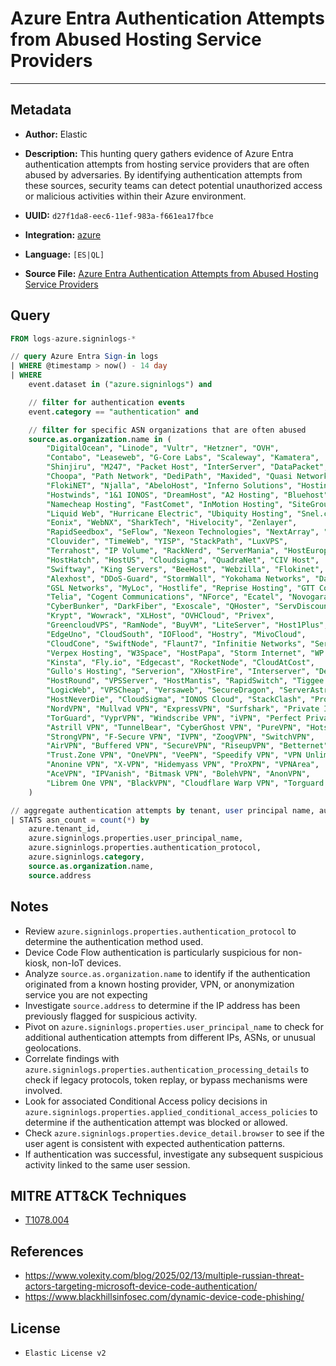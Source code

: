 # Azure Entra Authentication Attempts from Abused Hosting Service Providers

---

## Metadata

- **Author:** Elastic
- **Description:** This hunting query gathers evidence of Azure Entra authentication attempts from hosting service providers that are often abused by adversaries. By identifying authentication attempts from these sources, security teams can detect potential unauthorized access or malicious activities within their Azure environment.

- **UUID:** `d27f1da8-eec6-11ef-983a-f661ea17fbce`
- **Integration:** [azure](https://docs.elastic.co/integrations/azure)
- **Language:** `[ES|QL]`
- **Source File:** [Azure Entra Authentication Attempts from Abused Hosting Service Providers](../queries/entra_authentication_attempts_from_abused_hosting_service_providers.toml)

## Query

```sql
FROM logs-azure.signinlogs-*

// query Azure Entra Sign-in logs
| WHERE @timestamp > now() - 14 day
| WHERE
    event.dataset in ("azure.signinlogs") and

    // filter for authentication events
    event.category == "authentication" and

    // filter for specific ASN organizations that are often abused
    source.as.organization.name in (
        "DigitalOcean", "Linode", "Vultr", "Hetzner", "OVH",
        "Contabo", "Leaseweb", "G-Core Labs", "Scaleway", "Kamatera",
        "Shinjiru", "M247", "Packet Host", "InterServer", "DataPacket",
        "Choopa", "Path Network", "DediPath", "Maxided", "Quasi Networks",
        "FlokiNET", "Njalla", "AbeloHost", "Inferno Solutions", "Hostinger",
        "Hostwinds", "1&1 IONOS", "DreamHost", "A2 Hosting", "Bluehost",
        "Namecheap Hosting", "FastComet", "InMotion Hosting", "SiteGround", "GreenGeeks",
        "Liquid Web", "Hurricane Electric", "Ubiquity Hosting", "Snel.com", "Coresite",
        "Eonix", "WebNX", "SharkTech", "Hivelocity", "Zenlayer",
        "RapidSeedbox", "SeFlow", "Nexeon Technologies", "NextArray", "Zare",
        "Clouvider", "TimeWeb", "YISP", "StackPath", "LuxVPS",
        "Terrahost", "IP Volume", "RackNerd", "ServerMania", "HostEurope",
        "HostHatch", "HostUS", "Cloudsigma", "QuadraNet", "CIV Host",
        "Swiftway", "King Servers", "BeeHost", "Webzilla", "Flokinet",
        "Alexhost", "DDoS-Guard", "StormWall", "Yokohama Networks", "DataGroup",
        "GSL Networks", "MyLoc", "Hostlife", "Reprise Hosting", "GTT Communications",
        "Telia", "Cogent Communications", "NForce", "Ecatel", "Novogara",
        "CyberBunker", "DarkFiber", "Exoscale", "QHoster", "ServDiscount",
        "Krypt", "Wowrack", "XLHost", "OVHCloud", "Privex",
        "GreencloudVPS", "RamNode", "BuyVM", "LiteServer", "Host1Plus",
        "EdgeUno", "CloudSouth", "IOFlood", "Hostry", "MivoCloud",
        "CloudCone", "SwiftNode", "Flaunt7", "Infinitie Networks", "ServerHub",
        "Verpex Hosting", "W3Space", "HostPapa", "Storm Internet", "WP Engine",
        "Kinsta", "Fly.io", "Edgecast", "RocketNode", "CloudAtCost",
        "Gullo's Hosting", "Serverion", "XHostFire", "Interserver", "DediServe",
        "HostRound", "VPSServer", "HostMantis", "RapidSwitch", "Tiggee LLC",
        "LogicWeb", "VPSCheap", "Versaweb", "SecureDragon", "ServerAstra",
        "HostNeverDie", "CloudSigma", "IONOS Cloud", "StackClash", "ProtonVPN",
        "NordVPN", "Mullvad VPN", "ExpressVPN", "Surfshark", "Private Internet Access",
        "TorGuard", "VyprVPN", "Windscribe VPN", "iVPN", "Perfect Privacy",
        "Astrill VPN", "TunnelBear", "CyberGhost VPN", "PureVPN", "Hotspot Shield",
        "StrongVPN", "F-Secure VPN", "IVPN", "ZoogVPN", "SwitchVPN",
        "AirVPN", "Buffered VPN", "SecureVPN", "RiseupVPN", "Betternet",
        "Trust.Zone VPN", "OneVPN", "VeePN", "Speedify VPN", "VPN Unlimited",
        "Anonine VPN", "X-VPN", "Hidemyass VPN", "ProXPN", "VPNArea",
        "AceVPN", "IPVanish", "Bitmask VPN", "BolehVPN", "AnonVPN",
        "Librem One VPN", "BlackVPN", "Cloudflare Warp VPN", "Torguard VPN", "VPN.ht"
    )

// aggregate authentication attempts by tenant, user principal name, authentication protocol, category, ASN organization name, and source address
| STATS asn_count = count(*) by
    azure.tenant_id,
    azure.signinlogs.properties.user_principal_name,
    azure.signinlogs.properties.authentication_protocol,
    azure.signinlogs.category,
    source.as.organization.name,
    source.address
```

## Notes

- Review `azure.signinlogs.properties.authentication_protocol` to determine the authentication method used.
- Device Code Flow authentication is particularly suspicious for non-kiosk, non-IoT devices.
- Analyze `source.as.organization.name` to identify if the authentication originated from a known hosting provider, VPN, or anonymization service you are not expecting
- Investigate `source.address` to determine if the IP address has been previously flagged for suspicious activity.
- Pivot on `azure.signinlogs.properties.user_principal_name` to check for additional authentication attempts from different IPs, ASNs, or unusual geolocations.
- Correlate findings with `azure.signinlogs.properties.authentication_processing_details` to check if legacy protocols, token replay, or bypass mechanisms were involved.
- Look for associated Conditional Access policy decisions in `azure.signinlogs.properties.applied_conditional_access_policies` to determine if the authentication attempt was blocked or allowed.
- Check `azure.signinlogs.properties.device_detail.browser` to see if the user agent is consistent with expected authentication patterns.
- If authentication was successful, investigate any subsequent suspicious activity linked to the same user session.

## MITRE ATT&CK Techniques

- [T1078.004](https://attack.mitre.org/techniques/T1078/004)

## References

- https://www.volexity.com/blog/2025/02/13/multiple-russian-threat-actors-targeting-microsoft-device-code-authentication/
- https://www.blackhillsinfosec.com/dynamic-device-code-phishing/

## License

- `Elastic License v2`
